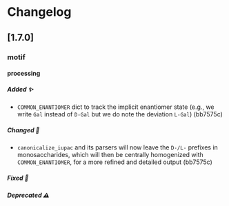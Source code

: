 # Changelog

## [1.7.0]

### motif
#### processing
##### Added ✨
- `COMMON_ENANTIOMER` dict to track the implicit enantiomer state (e.g., we write `Gal` instead of `D-Gal` but we do note the deviation `L-Gal`) (bb7575c)

##### Changed 🔄
- `canonicalize_iupac` and its parsers will now leave the `D-/L-` prefixes in monosaccharides, which will then be centrally homogenized with `COMMON_ENANTIOMER`, for a more refined and detailed output (bb7575c)

##### Fixed 🐛
##### Deprecated ⚠️